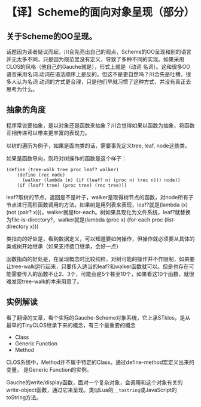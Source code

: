 # 【译】Scheme的面向对象呈现（部分）

## 关于Scheme的OO呈现。

话题因为读者疑议而起，川合先亮出自己的观点，Scheme的OO呈现和别的语言并无太多不同，只是因为规范里没有定义，导致了多种不同的实现。如果采用CLOS的风格（他自己的Gauche就是），形式上就是（动词 名词）。这和很多OO语言采用名词.动词在语法顺序上是反的。但这不是更自然吗？川合先是吐槽，很多人认为名词 动词的方式更合理，只是他们早就习惯了这种方式，并没有真正去思考为什么。

## 抽象的角度

程序常说要抽象，是以对象还是函数来抽象？川合觉得如果以函数为抽象，将函数互相传递可以带来更丰富的表现力。

以树的遍历为例子，如果是面向类的话，需要事先定义tree, leaf, node这些类。

如果是函数导向，则将对树操作的函数是这个样子：

```
(define (tree-walk tree proc leaf? walker)
    (define (rec node)
      (walker (lambda (n) (if (leaf? n) (proc n) (rec n))) node))
    (if (leaf? tree) (proc tree) (rec tree)))
```

leaf?取树的节点，返回是不是叶子，walker是取得树节点的函数，对node所有子节点进行高阶函数调用的方法。如果树是用列表来表现，leaf?就是(lambda (x) (not (pair? x)))，walker就是for-each。树如果具现化为文件系统，leaf?就替换为file-is-directory?，walker就是(lambda (proc x) (for-each proc (list-directory x)))

类指向的好处是，看到数据定义，可以知道要如何操作，但操作就必须要从具体的类或树开始继承（如果支持接口继承，会好一点）

函数指向的好处是，在呈现概念时比较纯粹，对树可能的操作并不作限制，如果要让tree-walk运行起来，只要传入适当的leaf?和walker函数就可以。但是也存在可能需要传入的函数不止2、3个，可能会是5个甚至10个，如果看这10个函数，就很难发现tree-walk的本来用意了。

## 实例解读

看了翻译的文章，看个实际的Gauche-Scheme对象系统，它上承STklos，是从最早的TinyCLOS继承下来的概念，有三个最重要的概念

* Class
* Generic Function
* Method

CLOS系统中，Method并不属于特定的Class。通过define-method宏定义出来的变量，
是Generic Function的实例。

Gauche的write/display函数，面对一个复杂对象，会调用和这个对象有关的
write-object函数，通过它来呈现。类似Lua的`__tostring`或JavaScript的toString方法。